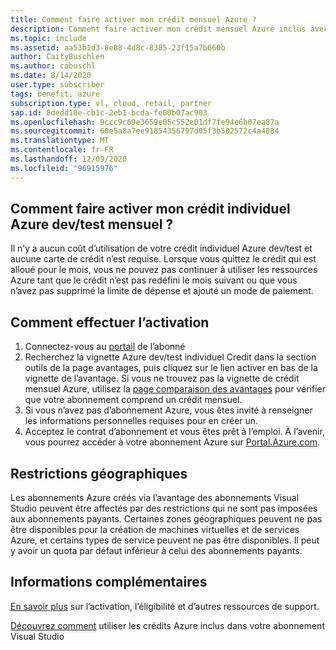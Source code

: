 ```yaml
---
title: Comment faire activer mon crédit mensuel Azure ?
description: Comment faire activer mon crédit mensuel Azure inclus avec mon abonnement Visual Studio ?
ms.topic: include
ms.assetid: aa53b1d3-8e88-4d8c-8385-23f15a7b660b
author: CaityBuschlen
ms.author: cabuschl
ms.date: 8/14/2020
user.type: subscriber
tags: benefit, azure
subscription.type: vl, cloud, retail, partner
sap.id: 8dedd10e-cb1c-2eb1-bcda-fe00b07ac903
ms.openlocfilehash: 9ccc9c69e3659e05c552e01df7fe94e6b07ea87a
ms.sourcegitcommit: 60e5a8a7ee91854356797d05f3b502572c4a4884
ms.translationtype: MT
ms.contentlocale: fr-FR
ms.lasthandoff: 12/09/2020
ms.locfileid: "96915976"
---
```

## <a name="how-do-i-activate-my-monthly-azure-devtest-individual-credit"></a>Comment faire activer mon crédit individuel Azure dev/test mensuel ? 

Il n’y a aucun coût d’utilisation de votre crédit individuel Azure dev/test et aucune carte de crédit n’est requise. Lorsque vous quittez le crédit qui est alloué pour le mois, vous ne pouvez pas continuer à utiliser les ressources Azure tant que le crédit n’est pas redéfini le mois suivant ou que vous n’avez pas supprimé la limite de dépense et ajouté un mode de paiement.  

## <a name="how-to-activate"></a>Comment effectuer l’activation

1. Connectez-vous au [portail](https://my.visualstudio.com/benefits) de l’abonné 
1. Recherchez la vignette Azure dev/test individuel Credit dans la section outils de la page avantages, puis cliquez sur le lien activer en bas de la vignette de l’avantage. Si vous ne trouvez pas la vignette de crédit mensuel Azure, utilisez la [page comparaison des avantages](https://visualstudio.microsoft.com/vs/benefits/#azure?cat=visual-studio-enterprise-subscription) pour vérifier que votre abonnement comprend un crédit mensuel. 
1. Si vous n’avez pas d’abonnement Azure, vous êtes invité à renseigner les informations personnelles requises pour en créer un.  
1. Acceptez le contrat d’abonnement et vous êtes prêt à l’emploi. À l’avenir, vous pourrez accéder à votre abonnement Azure sur [Portal.Azure.com](https://portal.azure.com/). 

## <a name="geographic-restrictions"></a>Restrictions géographiques 

Les abonnements Azure créés via l’avantage des abonnements Visual Studio peuvent être affectés par des restrictions qui ne sont pas imposées aux abonnements payants. Certaines zones géographiques peuvent ne pas être disponibles pour la création de machines virtuelles et de services Azure, et certains types de service peuvent ne pas être disponibles. Il peut y avoir un quota par défaut inférieur à celui des abonnements payants.  

## <a name="more-information"></a>Informations complémentaires
[En savoir plus](https://docs.microsoft.com/visualstudio/subscriptions/vs-azure) sur l’activation, l’éligibilité et d’autres ressources de support.  

[Découvrez comment](https://azure.microsoft.com/pricing/member-offers/credit-for-visual-studio-subscribers/#azure-credits) utiliser les crédits Azure inclus dans votre abonnement Visual Studio  
